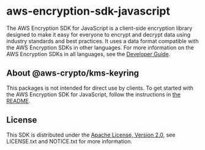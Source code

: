 # aws-encryption-sdk-javascript

The AWS Encryption SDK for JavaScript is a client-side encryption library designed to make it easy for everyone to encrypt and decrypt data using industry standards and best practices. It uses a data format compatible with the AWS Encryption SDKs in other languages. For more information on the AWS Encryption SDKs in all languages, see the [Developer Guide](https://docs.aws.amazon.com/encryption-sdk/latest/developer-guide/introduction.html).

## About @aws-crypto/kms-keyring

This packages is not intended for direct use by clients. To get started with the AWS Encryption SDK for JavaScript, follow the instructions in [the README](https://github.com/awslabs/aws-encryption-sdk-javascript/blob/master/README.md).

## License

This SDK is distributed under the
[Apache License, Version 2.0](http://www.apache.org/licenses/LICENSE-2.0),
see LICENSE.txt and NOTICE.txt for more information.
